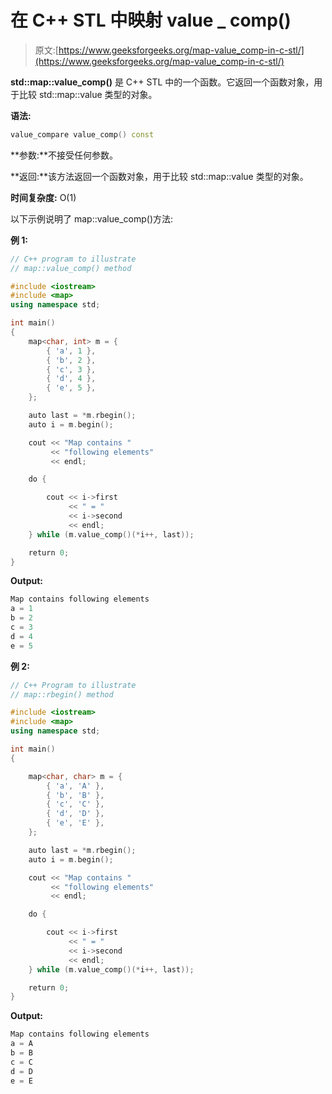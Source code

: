 # 在 C++ STL 中映射 value _ comp()

> 原文:[https://www.geeksforgeeks.org/map-value_comp-in-c-stl/](https://www.geeksforgeeks.org/map-value_comp-in-c-stl/)

**std::map::value_comp()** 是 C++ STL 中的一个函数。它返回一个函数对象，用于比较 std::map::value 类型的对象。

**语法:**

```cpp
value_compare value_comp() const
```

**参数:**不接受任何参数。

**返回:**该方法返回一个函数对象，用于比较 std::map::value 类型的对象。

**时间复杂度:** O(1)

以下示例说明了 map::value_comp()方法:

**例 1:**

```cpp
// C++ program to illustrate
// map::value_comp() method

#include <iostream>
#include <map>
using namespace std;

int main()
{
    map<char, int> m = {
        { 'a', 1 },
        { 'b', 2 },
        { 'c', 3 },
        { 'd', 4 },
        { 'e', 5 },
    };

    auto last = *m.rbegin();
    auto i = m.begin();

    cout << "Map contains "
         << "following elements"
         << endl;

    do {

        cout << i->first
             << " = "
             << i->second
             << endl;
    } while (m.value_comp()(*i++, last));

    return 0;
}
```

**Output:**

```cpp
Map contains following elements
a = 1
b = 2
c = 3
d = 4
e = 5

```

**例 2:**

```cpp
// C++ Program to illustrate
// map::rbegin() method

#include <iostream>
#include <map>
using namespace std;

int main()
{

    map<char, char> m = {
        { 'a', 'A' },
        { 'b', 'B' },
        { 'c', 'C' },
        { 'd', 'D' },
        { 'e', 'E' },
    };

    auto last = *m.rbegin();
    auto i = m.begin();

    cout << "Map contains "
         << "following elements"
         << endl;

    do {

        cout << i->first
             << " = "
             << i->second
             << endl;
    } while (m.value_comp()(*i++, last));

    return 0;
}
```

**Output:**

```cpp
Map contains following elements
a = A
b = B
c = C
d = D
e = E

```